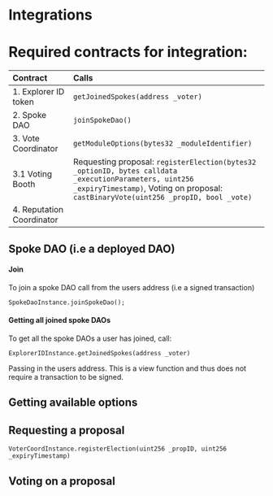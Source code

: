 # Integrations

# Required contracts for integration:

| Contract | Calls |
|:---------|:------|
1. Explorer ID token | `getJoinedSpokes(address _voter)`
2. Spoke DAO | `joinSpokeDao()`
3. Vote Coordinator | `getModuleOptions(bytes32 _moduleIdentifier)`
3.1 Voting Booth | Requesting proposal: `registerElection(bytes32 _optionID, bytes calldata _executionParameters, uint256 _expiryTimestamp)`, Voting on proposal: `castBinaryVote(uint256 _propID, bool _vote)`
4. Reputation Coordinator | 

## Spoke DAO (i.e a deployed DAO)

#### Join
To join a spoke DAO call from the users address (i.e a signed transaction)
```
SpokeDaoInstance.joinSpokeDao();
```

#### Getting all joined spoke DAOs
To get all the spoke DAOs a user has joined, call:
```
ExplorerIDInstance.getJoinedSpokes(address _voter)
```
Passing in the users address. This is a view function and thus does not require a transaction to be signed. 

## Getting available options

## Requesting a proposal 

```
VoterCoordInstance.registerElection(uint256 _propID, uint256 _expiryTimestamp)
```

## Voting on a proposal 
